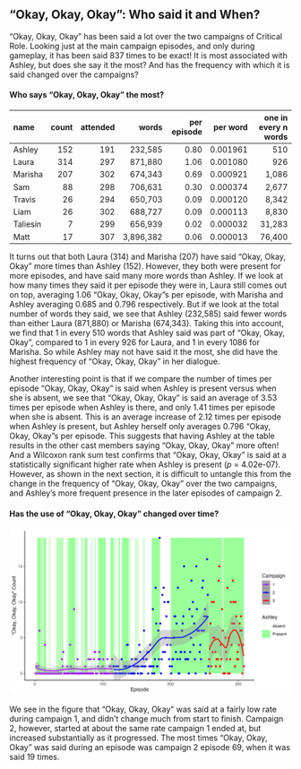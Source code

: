 
## “Okay, Okay, Okay”: Who said it and When?

“Okay, Okay, Okay” has been said a lot over the two campaigns of
Critical Role. Looking just at the main campaign episodes, and only
during gameplay, it has been said 837 times to be exact\! It is most
associated with Ashley, but does she say it the most? And has the
frequency with which it is said changed over the campaigns?

#### Who says “Okay, Okay, Okay” the most?

| name     | count | attended |     words | per episode | per word | one in every n words |
| :------- | ----: | -------: | --------: | ----------: | -------: | -------------------: |
| Ashley   |   152 |      191 |   232,585 |        0.80 | 0.001961 |                  510 |
| Laura    |   314 |      297 |   871,880 |        1.06 | 0.001080 |                  926 |
| Marisha  |   207 |      302 |   674,343 |        0.69 | 0.000921 |                1,086 |
| Sam      |    88 |      298 |   706,631 |        0.30 | 0.000374 |                2,677 |
| Travis   |    26 |      294 |   650,703 |        0.09 | 0.000120 |                8,342 |
| Liam     |    26 |      302 |   688,727 |        0.09 | 0.000113 |                8,830 |
| Taliesin |     7 |      299 |   656,939 |        0.02 | 0.000032 |               31,283 |
| Matt     |    17 |      307 | 3,896,382 |        0.06 | 0.000013 |               76,400 |

It turns out that both Laura (314) and Marisha (207) have said “Okay,
Okay, Okay” more times than Ashley (152). However, they both were
present for more episodes, and have said many more words than Ashley. If
we look at how many times they said it per episode they were in, Laura
still comes out on top, averaging 1.06 “Okay, Okay, Okay”s per episode,
with Marisha and Ashley averaging 0.685 and 0.796 respectively. But if
we look at the total number of words they said, we see that Ashley
(232,585) said fewer words than either Laura (871,880) or Marisha
(674,343). Taking this into account, we find that 1 in every 510 words
that Ashley said was part of “Okay, Okay, Okay”, compared to 1 in every
926 for Laura, and 1 in every 1086 for Marisha. So while Ashley may not
have said it the most, she did have the highest frequency of “Okay,
Okay, Okay” in her dialogue.

Another interesting point is that if we compare the number of times per
episode “Okay, Okay, Okay” is said when Ashley is present versus when
she is absent, we see that “Okay, Okay, Okay” is said an average of 3.53
times per episode when Ashley is there, and only 1.41 times per episode
when she is absent. This is an average increase of 2.12 times per
episode when Ashley is present, but Ashley herself only averages 0.796
“Okay, Okay, Okay”s per episode. This suggests that having Ashley at
the table results in the other cast members saying “Okay, Okay, Okay”
more often\! And a Wilcoxon rank sum test confirms that “Okay, Okay,
Okay” is said at a statistically significant higher rate when Ashley is
present (*p* = 4.02e-07). However, as shown in the next section, it is
difficult to untangle this from the change in the frequency of “Okay,
Okay, Okay” over the two campaigns, and Ashley’s more frequent presence
in the later episodes of campaign 2.

#### Has the use of “Okay, Okay, Okay” changed over time?

![Okay](../plots/okay_okay_okay.png)

We see in the figure that “Okay, Okay, Okay” was said at a fairly low
rate during campaign 1, and didn’t change much from start to finish.
Campaign 2, however, started at about the same rate campaign 1 ended at,
but increased substantially as it progressed. The most times “Okay,
Okay, Okay” was said during an episode was campaign 2 episode 69, when
it was said 19 times.
